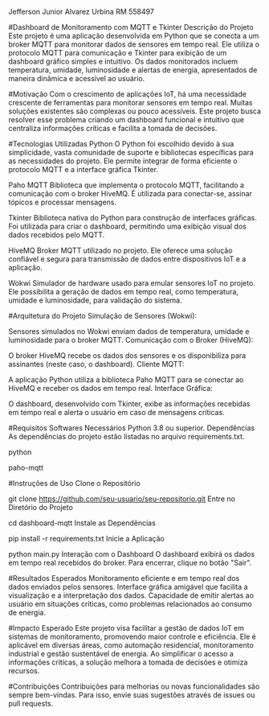  Jefferson Junior Alvarez Urbina RM 558497


#Dashboard de Monitoramento com MQTT e Tkinter
Descrição do Projeto
Este projeto é uma aplicação desenvolvida em Python que se conecta a um broker MQTT para monitorar dados de sensores em tempo real. Ele utiliza o protocolo MQTT para comunicação e Tkinter para exibição de um dashboard gráfico simples e intuitivo. Os dados monitorados incluem temperatura, umidade, luminosidade e alertas de energia, apresentados de maneira dinâmica e acessível ao usuário.

#Motivação
Com o crescimento de aplicações IoT, há uma necessidade crescente de ferramentas para monitorar sensores em tempo real. Muitas soluções existentes são complexas ou pouco acessíveis. Este projeto busca resolver esse problema criando um dashboard funcional e intuitivo que centraliza informações críticas e facilita a tomada de decisões.

#Tecnologias Utilizadas
Python
O Python foi escolhido devido à sua simplicidade, vasta comunidade de suporte e bibliotecas específicas para as necessidades do projeto. Ele permite integrar de forma eficiente o protocolo MQTT e a interface gráfica Tkinter.

Paho MQTT
Biblioteca que implementa o protocolo MQTT, facilitando a comunicação com o broker HiveMQ. É utilizada para conectar-se, assinar tópicos e processar mensagens.

Tkinter
Biblioteca nativa do Python para construção de interfaces gráficas. Foi utilizada para criar o dashboard, permitindo uma exibição visual dos dados recebidos pelo MQTT.

HiveMQ
Broker MQTT utilizado no projeto. Ele oferece uma solução confiável e segura para transmissão de dados entre dispositivos IoT e a aplicação.

Wokwi
Simulador de hardware usado para emular sensores IoT no projeto. Ele possibilita a geração de dados em tempo real, como temperatura, umidade e luminosidade, para validação do sistema.

#Arquitetura do Projeto
Simulação de Sensores (Wokwi):

Sensores simulados no Wokwi enviam dados de temperatura, umidade e luminosidade para o broker MQTT.
Comunicação com o Broker (HiveMQ):

O broker HiveMQ recebe os dados dos sensores e os disponibiliza para assinantes (neste caso, o dashboard).
Cliente MQTT:

A aplicação Python utiliza a biblioteca Paho MQTT para se conectar ao HiveMQ e receber os dados em tempo real.
Interface Gráfica:

O dashboard, desenvolvido com Tkinter, exibe as informações recebidas em tempo real e alerta o usuário em caso de mensagens críticas.

#Requisitos
Softwares Necessários
Python 3.8 ou superior.
Dependências
As dependências do projeto estão listadas no arquivo requirements.txt.

python

paho-mqtt

#Instruções de Uso
Clone o Repositório

git clone https://github.com/seu-usuario/seu-repositorio.git
Entre no Diretório do Projeto

cd dashboard-mqtt
Instale as Dependências

pip install -r requirements.txt
Inicie a Aplicação

python main.py
Interação com o Dashboard
O dashboard exibirá os dados em tempo real recebidos do broker.
Para encerrar, clique no botão "Sair".

#Resultados Esperados
Monitoramento eficiente e em tempo real dos dados enviados pelos sensores.
Interface gráfica amigável que facilita a visualização e a interpretação dos dados.
Capacidade de emitir alertas ao usuário em situações críticas, como problemas relacionados ao consumo de energia.

#Impacto Esperado
Este projeto visa facilitar a gestão de dados IoT em sistemas de monitoramento, promovendo maior controle e eficiência. Ele é aplicável em diversas áreas, como automação residencial, monitoramento industrial e gestão sustentável de energia. Ao simplificar o acesso a informações críticas, a solução melhora a tomada de decisões e otimiza recursos.

#Contribuições
Contribuições para melhorias ou novas funcionalidades são sempre bem-vindas. Para isso, envie suas sugestões através de issues ou pull requests.

